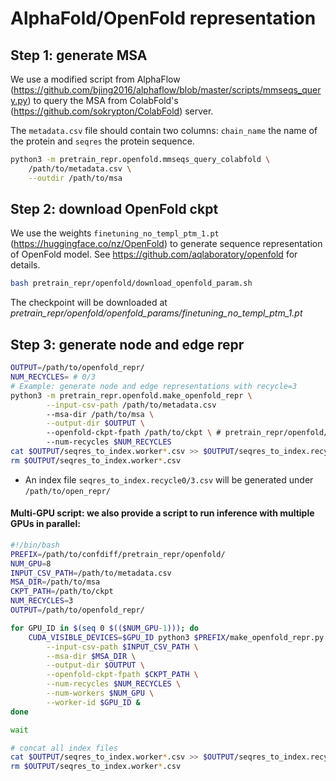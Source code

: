 # AlphaFold/OpenFold representation

## Step 1: generate MSA

We use a modified script from AlphaFlow (https://github.com/bjing2016/alphaflow/blob/master/scripts/mmseqs_query.py) to query the MSA from ColabFold's (https://github.com/sokrypton/ColabFold) server.

The `metadata.csv` file should contain two columns: `chain_name` the name of the protein and `seqres` the protein sequence.

```bash
python3 -m pretrain_repr.openfold.mmseqs_query_colabfold \
    /path/to/metadata.csv \
    --outdir /path/to/msa
```

## Step 2: download OpenFold ckpt

We use the weights `finetuning_no_templ_ptm_1.pt` (https://huggingface.co/nz/OpenFold) to generate sequence representation of OpenFold model. See https://github.com/aqlaboratory/openfold for details.


```bash
bash pretrain_repr/openfold/download_openfold_param.sh
```
The checkpoint will be downloaded at *pretrain_repr/openfold/openfold_params/finetuning_no_templ_ptm_1.pt*

## Step 3: generate node and edge repr

```bash
OUTPUT=/path/to/openfold_repr/
NUM_RECYCLES= # 0/3
# Example: generate node and edge representations with recycle=3
python3 -m pretrain_repr.openfold.make_openfold_repr \
        --input-csv-path /path/to/metadata.csv
        --msa-dir /path/to/msa \
        --output-dir $OUTPUT \ 
        --openfold-ckpt-fpath /path/to/ckpt \ # pretrain_repr/openfold/openfold_params/finetuning_no_templ_ptm_1.pt
        --num-recycles $NUM_RECYCLES
cat $OUTPUT/seqres_to_index.worker*.csv >> $OUTPUT/seqres_to_index.recycle$NUM_RECYCLES.csv
rm $OUTPUT/seqres_to_index.worker*.csv
```
- An index file `seqres_to_index.recycle0/3.csv` will be generated under `/path/to/open_repr/`


#### Multi-GPU script: we also provide a script to run inference with multiple GPUs in parallel:


```bash
#!/bin/bash
PREFIX=/path/to/confdiff/pretrain_repr/openfold/
NUM_GPU=8
INPUT_CSV_PATH=/path/to/metadata.csv
MSA_DIR=/path/to/msa
CKPT_PATH=/path/to/ckpt
NUM_RECYCLES=3
OUTPUT=/path/to/openfold_repr/

for GPU_ID in $(seq 0 $(($NUM_GPU-1))); do
    CUDA_VISIBLE_DEVICES=$GPU_ID python3 $PREFIX/make_openfold_repr.py \
        --input-csv-path $INPUT_CSV_PATH \
        --msa-dir $MSA_DIR \
        --output-dir $OUTPUT \
        --openfold-ckpt-fpath $CKPT_PATH \
        --num-recycles $NUM_RECYCLES \
        --num-workers $NUM_GPU \
        --worker-id $GPU_ID &
done

wait

# concat all index files
cat $OUTPUT/seqres_to_index.worker*.csv >> $OUTPUT/seqres_to_index.recycle$NUM_RECYCLES.csv
rm $OUTPUT/seqres_to_index.worker*.csv
```